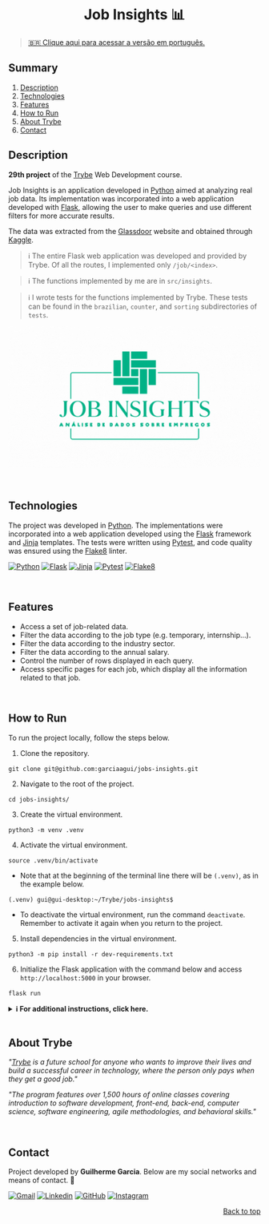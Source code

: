 <a name="readme-top"></a>

<h1 align="center">Job Insights 📊</h1>

> [🇧🇷 Clique aqui para acessar a versão em português.](README_pt-br.md)

## Summary

<ol>
  <li><a href="#description">Description</a></li>
  <li><a href="#technologies">Technologies</a></li>
  <li><a href="#features">Features</a></li>
  <li><a href="#how-to-run">How to Run</a></li>
  <li><a href="#about-trybe">About Trybe</a></li>
  <li><a href="#contact">Contact</a></li>
</ol>

## Description

**29th project** of the [Trybe][trybe-site-url] Web Development course.

Job Insights is an application developed in [Python][python-url] aimed at analyzing real job data. Its implementation was incorporated into a web application developed with [Flask][flask-url], allowing the user to make queries and use different filters for more accurate results.

The data was extracted from the [Glassdoor][glassdor-site-url] website and obtained through [Kaggle][kaggle-site-url].

> ℹ️ The entire Flask web application was developed and provided by Trybe. Of all the routes, I implemented only `/job/<index>`.

> ℹ️ The functions implemented by me are in `src/insights`.

> ℹ️ I wrote tests for the functions implemented by Trybe. These tests can be found in the `brazilian`, `counter`, and `sorting` subdirectories of `tests`.

![Project Jobs Insights][project-demo]

<br/>

## Technologies

The project was developed in [Python][python-url]. The implementations were incorporated into a web application developed using the [Flask][flask-url] framework and [Jinja][jinja-url] templates. The tests were written using [Pytest][pytest-url], and code quality was ensured using the [Flake8][flake8-url] linter.

[![Python][python-badge]][python-url] [![Flask][flask-badge]][flask-url] [![Jinja][jinja-badge]][jinja-url] [![Pytest][pytest-badge]][pytest-url] [![Flake8][flake8-badge]][flake8-url]

<br/>

## Features

<ul>
  <li>Access a set of job-related data.</li>
  <li>Filter the data according to the job type (e.g. temporary, internship...).</li>
  <li>Filter the data according to the industry sector.</li>
  <li>Filter the data according to the annual salary.</li>
  <li>Control the number of rows displayed in each query.</li>
  <li>Access specific pages for each job, which display all the information related to that job.</li>
</ul>

<br/>

## How to Run

To run the project locally, follow the steps below.

1. Clone the repository.

```
git clone git@github.com:garciaagui/jobs-insights.git
```

2. Navigate to the root of the project.

```
cd jobs-insights/
```

3. Create the virtual environment.

```
python3 -m venv .venv
```

4. Activate the virtual environment.

```
source .venv/bin/activate
```

- Note that at the beginning of the terminal line there will be `(.venv)`, as in the example below.

```
(.venv) gui@gui-desktop:~/Trybe/jobs-insights$
```

- To deactivate the virtual environment, run the command `deactivate`. Remember to activate it again when you return to the project.

5. Install dependencies in the virtual environment.

```
python3 -m pip install -r dev-requirements.txt
```

6. Initialize the Flask application with the command below and access `http://localhost:5000` in your browser.

```
flask run
```

<details>
  <summary><strong> ℹ️ For additional instructions, click here.</strong></summary><br />

- 🧪 To run **all** tests, execute the command below.

```
python3 -m pytest
```

- 🧪 To run only one test file, follow the example below.

```
python3 -m pytest tests/sorting/test_sorting.py
```

- 🧪 To run only one specific test, follow the example below.

```
python3 -m pytest -k test_sort_by_max_salary_criteria
```

- If you wish to manually test directly in the modules where the functions were implemented, follow the example below.

```
python3 -m src.insights.jobs
```

</details>

<br/>

## About Trybe

_"[Trybe][trybe-site-url] is a future school for anyone who wants to improve their lives and build a successful career in technology, where the person only pays when they get a good job."_

_"The program features over 1,500 hours of online classes covering introduction to software development, front-end, back-end, computer science, software engineering, agile methodologies, and behavioral skills."_

<br/>

## Contact

Project developed by **Guilherme Garcia**. Below are my social networks and means of contact. 🤘

[![Gmail][gmail-badge]][gmail-url]
[![Linkedin][linkedin-badge]][linkedin-url]
[![GitHub][github-badge]][github-url]
[![Instagram][instagram-badge]][instagram-url]

<p align="right"><a href="#readme-top">Back to top</a></p>

<!-- MARKDOWN LINKS & IMAGES -->

[project-demo]: ./project-demo.gif
[trybe-site-url]: https://www.betrybe.com/
[glassdor-site-url]: https://www.glassdoor.com.br/index.htm
[kaggle-site-url]: https://www.kaggle.com/datasets/atharvap329/glassdoor-data-science-job-data

<!-- STACKS -->

[flake8-url]: https://flake8.pycqa.org/en/latest/
[flake8-badge]: https://img.shields.io/badge/Flake8-000000?style=for-the-badge&logo=flake8&logoColor=white
[flask-url]: https://flask.palletsprojects.com/en/2.2.x/
[flask-badge]: https://img.shields.io/badge/Flask-000000?style=for-the-badge&logo=flask&logoColor=white
[jinja-url]: https://jinja.palletsprojects.com/en/3.1.x/
[jinja-badge]: https://img.shields.io/badge/Jinja-B41717?style=for-the-badge&logo=jinja&logoColor=white
[pytest-url]: https://docs.pytest.org/en/7.2.x/
[pytest-badge]: https://img.shields.io/badge/-Pytest-0A9EDC?logo=pytest&logoColor=white&style=for-the-badge
[python-url]: https://www.python.org/
[python-badge]: https://img.shields.io/badge/Python-3776AB?style=for-the-badge&logo=python&logoColor=white

<!-- CONTACT -->

[gmail-badge]: https://img.shields.io/badge/Gmail-D14836?style=for-the-badge&logo=gmail&logoColor=white
[gmail-url]: mailto:garciaguig@gmail.com
[linkedin-badge]: https://img.shields.io/badge/LinkedIn-0077B5?style=for-the-badge&logo=linkedin&logoColor=white
[linkedin-url]: https://www.linkedin.com/in/garciaagui/
[github-badge]: https://img.shields.io/badge/GitHub-100000?style=for-the-badge&logo=github&logoColor=white
[github-url]: https://github.com/garciaagui
[instagram-badge]: https://img.shields.io/badge/Instagram-E4405F?style=for-the-badge&logo=instagram&logoColor=white
[instagram-url]: https://www.instagram.com/garciaagui/
